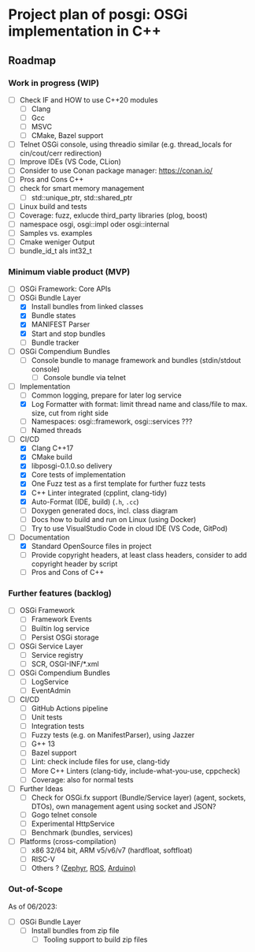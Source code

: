 # Project plan of posgi: OSGi implementation in C++

## Roadmap

### Work in progress (WIP)

* [ ] Check IF and HOW to use C++20 modules
  * [ ] Clang
  * [ ] Gcc
  * [ ] MSVC
  * [ ] CMake, Bazel support
* [ ] Telnet OSGi console, using threadio similar (e.g. thread_locals for cin/cout/cerr redirection)
* [ ] Improve IDEs (VS Code, CLion)
* [ ] Consider to use Conan package manager: <https://conan.io/>
* [ ] Pros and Cons C++
* [ ] check for smart memory management
  * [ ] std::unique_ptr, std::shared_ptr
* [ ] Linux build and tests
* [ ] Coverage: fuzz, exlucde third_party libraries (plog, boost)
* [ ] namespace osgi, osgi::impl oder osgi::internal
* [ ] Samples vs. examples
* [ ] Cmake weniger Output
* [ ] bundle_id_t als int32_t

### Minimum viable product (MVP)

* [ ] OSGi Framework: Core APIs
* [ ] OSGi Bundle Layer
  * [x] Install bundles from linked classes
  * [x] Bundle states
  * [x] MANIFEST Parser
  * [x] Start and stop bundles
  * [ ] Bundle tracker
* [ ] OSGi Compendium Bundles
  * [ ] Console bundle to manage framework and bundles (stdin/stdout console)
    * [ ] Console bundle via telnet
* [ ] Implementation
  * [ ] Common logging, prepare for later log service
  * [x] Log Formatter with format: limit thread name and class/file to max. size, cut from right side
  * [ ] Namespaces: osgi::framework, osgi::services ???
  * [ ] Named threads
* [ ] CI/CD
  * [x] Clang C++17
  * [x] CMake build
  * [x] libposgi-0.1.0.so delivery
  * [x] Core tests of implementation
  * [x] One Fuzz test as a first template for further fuzz tests
  * [x] C++ Linter integrated (cpplint, clang-tidy)
  * [x] Auto-Format (IDE, build) (`.h`, `.cc`)
  * [ ] Doxygen generated docs, incl. class diagram
  * [ ] Docs how to build and run on Linux (using Docker)
  * [ ] Try to use VisualStudio Code in cloud IDE (VS Code, GitPod)
* [ ] Documentation
  * [x] Standard OpenSource files in project
  * [ ] Provide copyright headers, at least class headers, consider to add copyright header by script
  * [ ] Pros and Cons of C++

### Further features (backlog)

* [ ] OSGi Framework
  * [ ] Framework Events
  * [ ] Builtin log service
  * [ ] Persist OSGi storage
* [ ] OSGi Service Layer
  * [ ] Service registry
  * [ ] SCR, OSGI-INF/*.xml
* [ ] OSGi Compendium Bundles
  * [ ] LogService
  * [ ] EventAdmin
* [ ] CI/CD
  * [ ] GitHub Actions pipeline
  * [ ] Unit tests
  * [ ] Integration tests
  * [ ] Fuzzy tests (e.g. on ManifestParser), using Jazzer
  * [ ] G++ 13
  * [ ] Bazel support
  * [ ] Lint: check include files for use, clang-tidy
  * [ ] More C++ Linters (clang-tidy, include-what-you-use, cppcheck)
  * [ ] Coverage: also for normal tests
* [ ] Further Ideas
  * [ ] Check for OSGi.fx support (Bundle/Service layer) (agent, sockets, DTOs), own management agent using socket and JSON?
  * [ ] Gogo telnet console
  * [ ] Experimental HttpService
  * [ ] Benchmark (bundles, services)
* [ ] Platforms (cross-compilation)
  * [ ] x86 32/64 bit, ARM v5/v6/v7 (hardfloat, softfloat)
  * [ ] RISC-V
  * [ ] Others ? ([Zephyr](https://www.zephyrproject.org/), [ROS](https://www.ros.org/), [Arduino)](https://github.com/arduino)

### Out-of-Scope

As of 06/2023:

* [ ] OSGi Bundle Layer
  * [ ] Install bundles from zip file
    * [ ]  Tooling support to build zip files
